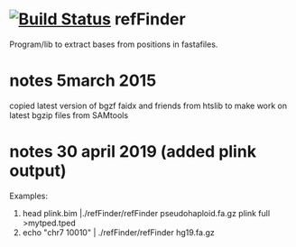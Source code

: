 [![Build Status](https://travis-ci.org/ANGSD/refFinder.svg?branch=master)](https://travis-ci.org/ANGSD/refFinder)
refFinder
=========

Program/lib to extract bases from positions in fastafiles.

notes 5march 2015
=========
copied latest version of bgzf faidx and friends from htslib to make work on latest bgzip files from SAMtools

notes 30 april 2019 (added plink output)
=========
Examples:
1)  head plink.bim |./refFinder/refFinder pseudohaploid.fa.gz plink full >mytped.tped
2) echo "chr7 10010" | ./refFinder/refFinder hg19.fa.gz 
